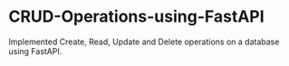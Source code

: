 # CRUD-Operations-using-FastAPI

Implemented Create, Read, Update and Delete operations on a database using FastAPI. 
